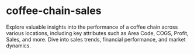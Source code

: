 # coffee-chain-sales
Explore valuable insights into the performance of a coffee chain across various locations, including key attributes such as Area Code, COGS, Profit, Sales, and more. Dive into sales trends, financial performance, and market dynamics.
